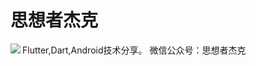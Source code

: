 # 思想者杰克
 <a href="https://github.com/jack0-0wu">
  <img align="left" src="https://github-readme-stats.vercel.app/api?username=jack0-0wu&show_icons=true&count_private=true" />
</a>
Flutter,Dart,Android技术分享。 微信公众号：思想者杰克



